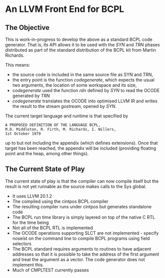 # An LLVM Front End for BCPL

## The Objective

This is work-in-progress to develop the above as a standard BCPL code generator.
That is, its API allows it to be used with the *SYN* and *TRN* phases distributed
as part of the standard distribution of the BCPL kit from Martin Richards.

This means:

- the source code is included in the same source file as SYN and TRN,
- the entry point is the function *codegenerate*, which expects the usual two arguments, the location of some workspace and its size,
- *codegenerate* used the function *rdn* defined by *SYN* to read the OCODE generated by *TRN*
- *codegenerate* translates the OCODE into optimised LLVM IR and writes the result to the stream *gostream*, opened by *SYN*.

The current target language and runtime is that specified by

    A PROPOSED DEFINITION OF THE LANGUAGE BCPL,
    M.D. Middleton, R. Firth, M. Richards, I. Willers,
    1st October 1979

up to but not including the appendix (which defines extensions). Once that
target has been reached, the appendix will be included (providing floating
point and the heap, among other things).

## The Current State of Play
The current state of play is that the compiler can now compile itself but
the result is not yet runnable as the source makes calls to the Sys global.

- It uses LLVM 20.1.2
- The compiled using the cintpos BCPL compiler
- The resulting compiler runs under cintpos but generates standalone code
- The BCPL run time library is simply layered on top of the native C RTL for the time being
- Not all of the BCPL RTL is implemented
- The OCODE operations supporting SLCT are not implemented - specify noselst on the command line to compile BCPL programs using field selectors
- The BCPL standard requires arguments to routines to have adjacent addresses so that it is possible to take the address of the first argument and treat the argument as a vector. The code generator does not implement this.
- Much of CMPLTEST currently passes 

